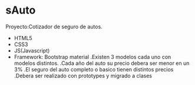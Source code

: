 # sAuto

Proyecto:Cotizador de seguro de autos.

- HTML5
- CSS3
- JS(Javascript)
- Framework: Bootstrap material
.Existen 3 modelos cada uno con modelos distintos.
.Cada año del auto su precio debera ser menor en un 3%
.El seguro del auto completo o basico tienen distintos precios
.Debera ser realizado con prototypes y migrado a clases
